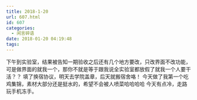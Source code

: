 ```yaml
---
title: 2018-1-20
url: 607.html
id: 607
categories:
  - 闲言碎语
date: 2018-01-20 04:19:48
tags:
---
```


下午到实验室，结果被告知一期验收之后还有几个地方要改，只改界面不改功能，可是做界面的就我一个，那你不就是等于跟我说全实验室都放假了就我一个人要干活？？ 填了换宿协议，明天去学院盖章，后天就搬宿舍咯！ 今天做了我第一个吃鸡集锦，素材大部分还是挺水的，希望不会被人喷菜哈哈哈哈 今天有点冷，走路玩手机冻手。